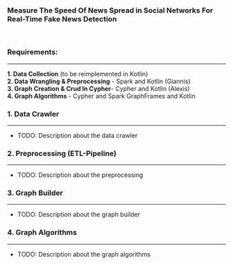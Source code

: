 ### Measure The Speed Of News Spread in Social Networks For Real-Time Fake News Detection
<br>

### Requirements:
-----------------
**1. Data Collection** (to be reimplemented in Kotlin)                   
**2. Data Wrangling & Preprocessing** - Spark and Kotlin  (Giannis)            
**3. Graph Creation & Crud In Cypher**- Cypher and Kotlin (Alexis)            
**4. Graph Algorithms**               - Cypher and Spark GraphFrames and Kotlin 

### 1. Data Crawler
-------------------
* TODO: Description about the data crawler
   
### 2. Preprocessing (ETL-Pipeline)
----------------------------------
* TODO: Description about the preprocessing


### 3. Graph Builder
--------------------
* TODO: Description about the graph builder


### 4. Graph Algorithms
-----------------------   
* TODO: Description about the graph algorithms

   